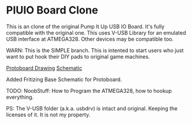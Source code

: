 PIUIO Board Clone
===========

This is an clone of the original Pump It Up USB IO Board. It's fully compatible with the original one.
This uses V-USB Library for an emulated USB interface at ATMEGA328. Other devices may be compatible too.

WARN: This is the SIMPLE branch. This is intented to start users who just want to put hook their DIY pads to original game machines.

[Protoboard Drawing](schematics/protoboard.png)
[Schematic](schematics/simple_schematic.png)

Added Fritizing Base Schematic for Protoboard.

TODO: NoobStuff: How to Program the ATMEGA328, how to hookup everything.


PS: The V-USB folder (a.k.a. usbdrv) is intact and original. Keeping the licenses of it. It is not my property.

